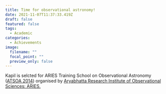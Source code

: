 ```yaml
---
title: Time for observational astronomy!
date: 2021-11-07T11:37:33.419Z
draft: false
featured: false
tags:
  - Academic
categories:
  - Achievements
image:
  filename: ""
  focal_point: ""
  preview_only: false
---
```

Kapil is selcted for ARIES Training School on Observational Astronomy ([ATSOA 2014](https://atsoa-archive.bose.dev/atsoa-album/14-pages/94-atsoa-2014-album)) organised by [Aryabhatta Research Institute of Observational Sciences: ARIES.](https://www.aries.res.in/aries-0)